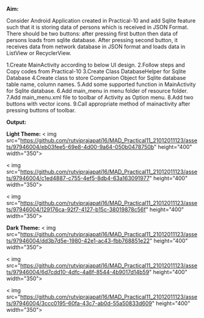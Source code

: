 **Aim:**

Consider Android Application created in Practical-10 and add Sqlite feature such that it is storing data of persons which is received in JSON Format. There should be two buttons: after pressing first button then data of persons loads from sqlite database. After pressing second button, it receives data from network database in JSON format and loads data in ListView or RecyclerView.

1.Create MainActivity according to below UI design.
2.Follow steps and Copy codes from Practical-10
3.Create Class DatabaseHelper for Sqlite Database
4.Create class to store Companion Object for Sqlite database table name, column names.
5.Add some supported function in MainActivity for Sqlite database.
6.Add main_menu in menu folder of resource folder.
7.Add main_menu.xml file to toolbar of Activity as Option menu.
8.Add two buttons with vector icons.
9.Call appropriate method of mainactivity after pressing buttons of toolbar.

**Output:**

**Light Theme:**
< img src="https://github.com/rutviprajapati16/MAD_Practical11_21012011123/assets/97946004/eb03fee5-69e8-4d00-9a64-050b0478750b" height="400" width="350">

< img src="https://github.com/rutviprajapati16/MAD_Practical11_21012011123/assets/97946004/c1ed4887-c755-4ef5-8db4-63a163091977" height="400" width="350">

< img src="https://github.com/rutviprajapati16/MAD_Practical11_21012011123/assets/97946004/129176ca-92f7-4127-b15c-38019878c56f" height="400" width="350">






**Dark Theme:**
< img src="https://github.com/rutviprajapati16/MAD_Practical11_21012011123/assets/97946004/dd3b7d5e-1980-42e1-ac43-fbb768851e22" height="400" width="350">

< img src="https://github.com/rutviprajapati16/MAD_Practical11_21012011123/assets/97946004/6d7cdd10-4dfc-4a8f-8544-4b9017d14b59" height="400" width="350">

< img src="https://github.com/rutviprajapati16/MAD_Practical11_21012011123/assets/97946004/3ccc0195-60fa-43c7-ab0d-55a50833d609" height="400" width="350">





